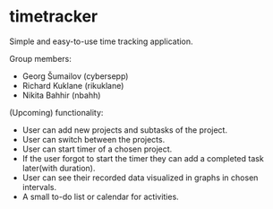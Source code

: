 # timetracker
Simple and easy-to-use time tracking application.

Group members:
- Georg Šumailov (cybersepp)
- Richard Kuklane (rikuklane)
- Nikita Bahhir (nbahh)

(Upcoming) functionality:
- User can add new projects and subtasks of the project.
- User can switch between the projects. 
- User can start timer of a chosen project.
- If the user forgot to start the timer they can add a completed task later(with duration). 
- User can see their recorded data visualized in graphs in chosen intervals. 
- A small to-do list or calendar for activities.
